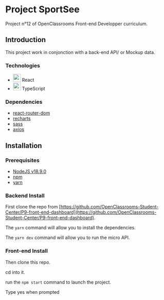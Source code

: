 # Project SportSee

Project n°12 of OpenClassrooms Front-end Developper curriculum.

## Introduction

This project work in conjonction with a back-end API/ or Mockup data.

### Technologies

- <img src="https://user-images.githubusercontent.com/25181517/183897015-94a058a6-b86e-4e42-a37f-bf92061753e5.png" width="24"/> React
- <img src="https://user-images.githubusercontent.com/25181517/183890598-19a0ac2d-e88a-4005-a8df-1ee36782fde1.png" width="24"/> TypeScript

### Dependencies

- [react-router-dom](https://reactrouter.com/en/main)
- [recharts](https://recharts.org/en-US/)
- [sass](https://sass-lang.com/)
- [axios](https://axios-http.com/fr/docs/intro)

## Installation

### Prerequisites

- [NodeJS v18.9.0](https://nodejs.org/en/)
- [npm](https://www.npmjs.com/)
- [yarn](https://yarnpkg.com/getting-started/install)

### Backend Install

First clone the repo from [https://github.com/OpenClassrooms-Student-Center/P9-front-end-dashboard](https://github.com/OpenClassrooms-Student-Center/P9-front-end-dashboard).

The `yarn` command will allow you to install the dependencies.

The `yarn dev` command will allow you to run the micro API.

### Front-end Install

Then clone this repo.

cd into it.

run the `npm start` command to launch the project.

Type yes when prompted
